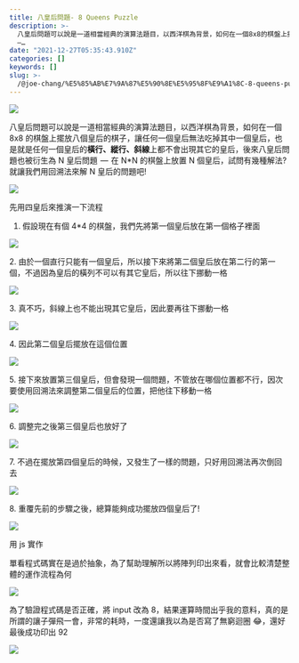 ```yaml
---
title: 八皇后問題- 8 Queens Puzzle
description: >-
  八皇后問題可以說是一道相當經典的演算法題目，以西洋棋為背景，如何在一個8x8的棋盤上擺放八個皇后的棋子，讓任何一個皇后無法吃掉其中一個皇后，也是就是任何一個皇后的橫行、縱行、斜線上都不會出現其它的皇后，後來八皇后問題也被衍生為N皇后問題
  —…
date: "2021-12-27T05:35:43.910Z"
categories: []
keywords: []
slug: >-
  /@joe-chang/%E5%85%AB%E7%9A%87%E5%90%8E%E5%95%8F%E9%A1%8C-8-queens-puzzle-889077ee9b5b
---
```


![](/img/1__Sc3JYk2kLI__T__j9fueGwtA.jpeg)

八皇后問題可以說是一道相當經典的演算法題目，以西洋棋為背景，如何在一個 8x8 的棋盤上擺放八個皇后的棋子，讓任何一個皇后無法吃掉其中一個皇后，也是就是任何一個皇后的**橫行、縱行、斜線**上都不會出現其它的皇后，後來八皇后問題也被衍生為 N 皇后問題  —  在 N\*N 的棋盤上放置 N 個皇后，試問有幾種解法?就讓我們用回溯法來解 N 皇后的問題吧!

![](/img/1__GnLAe1gY0xGm71jQefBrSw.png)

先用四皇后來推演一下流程

1.  假設現在有個 4\*4 的棋盤，我們先將第一個皇后放在第一個格子裡面

![](/img/1__AgLym8x5mpqmj2TzS8Xi7g.png)

2\. 由於一個直行只能有一個皇后，所以接下來將第二個皇后放在第二行的第一個，不過因為皇后的橫列不可以有其它皇后，所以往下挪動一格

![](/img/1__atCfuFhZonoM4Rr65mIEeA.png)

3\. 真不巧，斜線上也不能出現其它皇后，因此要再往下挪動一格

![](/img/1__EPX7mnGeYz9yeVFP6__x0aA.png)

4\. 因此第二個皇后擺放在這個位置

![](/img/1__wcHoKzWfYokHy__pX9AIsIw.png)

5\. 接下來放置第三個皇后，但會發現一個問題，不管放在哪個位置都不行，因次要使用回溯法來調整第二個皇后的位置，把他往下移動一格

![](/img/1__I8jWvi67J3gYu6RxCsw47g.png)

6\. 調整完之後第三個皇后也放好了

![](/img/1__6xn2raq0Uqyo__K31UPgdwQ.png)

7\. 不過在擺放第四個皇后的時候，又發生了一樣的問題，只好用回溯法再次倒回去

![](/img/1__yBACdLL7ZxFc1KL2f2dnqw.png)

8\. 重覆先前的步驟之後，總算能夠成功擺放四個皇后了!

![](/img/1__PJtnnBprIOEkBCUd4W4eFQ.png)

用 js 實作

單看程式碼實在是過於抽象，為了幫助理解所以將陣列印出來看，就會比較清楚整體的運作流程為何

![](/img/1__yjrnZ8zk5apVOkJq1F__4RQ.png)

為了驗證程式碼是否正確，將 input 改為 8，結果運算時間出乎我的意料，真的是所謂的讓子彈飛一會，非常的耗時，一度還讓我以為是否寫了無窮迴圈 😂，還好最後成功印出 92

![](/img/1__noQbd7YxFJ7XewwWc__yuCQ.png)
